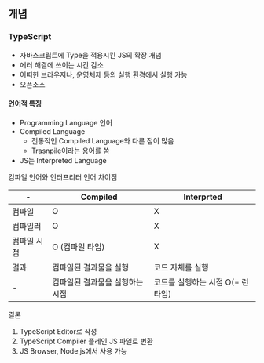 ## 개념

### TypeScript

- 자바스크립트에 Type을 적용시킨 JS의 확장 개념
- 에러 해결에 쓰이는 시간 감소
- 어떠한 브라우저나, 운영체제 등의 실행 환경에서 실행 가능
- 오픈소스

#### 언어적 특징

- Programming Language 언어
- Compiled Language
    - 전통적인 Compiled Language와 다른 점이 많음
    - Trasnpile이라는 용어를 씀
- JS는 Interpreted Language

컴파일 언어와 인터프리터 언어 차이점

&#45; | Compiled | Interprted
--|--|--
컴파일 | O | X
컴파일러 | O | X
컴파일 시점 | O (컴파일 타임) | X
결과 | 컴파일된 결과물을 실행 |코드 자체를 실행
&#45; | 컴파일된 결과물을 실행하는 시점 | 코드를 실행하는 시점 O(= 런타임)

결론

1. TypeScript Editor로 작성
2. TypeScript Compiler 플레인 JS 파일로 변환
3. JS Browser, Node.js에서 사용 가능